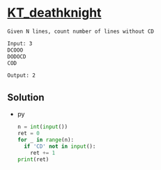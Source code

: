 # [KT_deathknight](https://open.kattis.com/problems/deathknight)

```en
Given N lines, count number of lines without CD
```

```txt
Input: 3
DCOOO
DODOCD
COD

Output: 2
```

## Solution

* py

  ```py
  n = int(input())
  ret = 0
  for _ in range(n):
    if 'CD' not in input():
      ret += 1
  print(ret)
  ```
